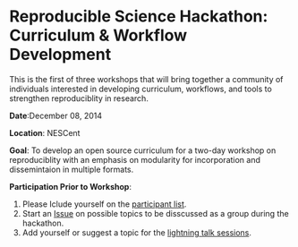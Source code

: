 Reproducible Science Hackathon: Curriculum & Workflow Development
=============================================
This is the first of three workshops that will bring together a community of individuals interested in developing curriculum, workflows, and tools to strengthen reproduciblity in research.

**Date**:December 08, 2014

**Location**: NESCent 

**Goal**: To develop an open source curriculum for a two-day workshop on reproduciblity with an emphasis on modularity for incorporation and dissemintaion in multiple formats. 

**Participation Prior to Workshop**: 

1. Please Iclude yourself on the [participant list](https://github.com/Reproducible-Science-Curriculum/Reproducible-Science-Hackathon-Dec-08-2014/wiki/2.-Participants).
2. Start an [Issue](https://github.com/Reproducible-Science-Curriculum/Reproducible-Science-Hackathon-Dec-08-2014/issues) on possible topics to be disscussed as a group during the hackathon. 
3. Add yourself or suggest a topic for the [lightning talk sessions](https://github.com/Reproducible-Science-Curriculum/Reproducible-Science-Hackathon-Dec-08-2014/wiki/4.-Lightning-Talks). 



